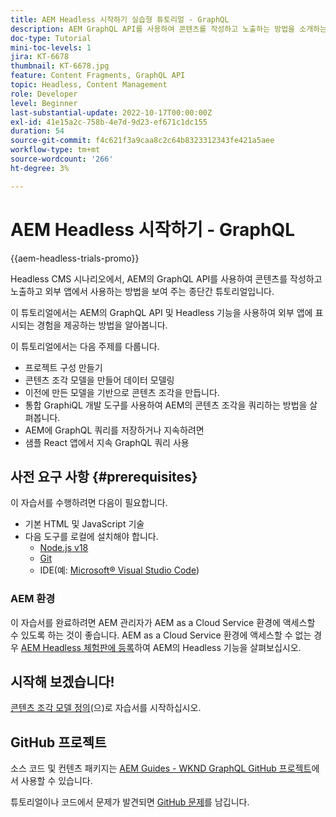 ```yaml
---
title: AEM Headless 시작하기 실습형 튜토리얼 - GraphQL
description: AEM GraphQL API를 사용하여 콘텐츠를 작성하고 노출하는 방법을 소개하는 종단간 튜토리얼입니다.
doc-type: Tutorial
mini-toc-levels: 1
jira: KT-6678
thumbnail: KT-6678.jpg
feature: Content Fragments, GraphQL API
topic: Headless, Content Management
role: Developer
level: Beginner
last-substantial-update: 2022-10-17T00:00:00Z
exl-id: 41e15a2c-758b-4e7d-9d23-ef671c1dc155
duration: 54
source-git-commit: f4c621f3a9caa8c2c64b8323312343fe421a5aee
workflow-type: tm+mt
source-wordcount: '266'
ht-degree: 3%

---
```


# AEM Headless 시작하기 - GraphQL

{{aem-headless-trials-promo}}

Headless CMS 시나리오에서, AEM의 GraphQL API를 사용하여 콘텐츠를 작성하고 노출하고 외부 앱에서 사용하는 방법을 보여 주는 종단간 튜토리얼입니다.

이 튜토리얼에서는 AEM의 GraphQL API 및 Headless 기능을 사용하여 외부 앱에 표시되는 경험을 제공하는 방법을 알아봅니다.

이 튜토리얼에서는 다음 주제를 다룹니다.

* 프로젝트 구성 만들기
* 콘텐츠 조각 모델을 만들어 데이터 모델링
* 이전에 만든 모델을 기반으로 콘텐츠 조각을 만듭니다.
* 통합 GraphiQL 개발 도구를 사용하여 AEM의 콘텐츠 조각을 쿼리하는 방법을 살펴봅니다.
* AEM에 GraphQL 쿼리를 저장하거나 지속하려면
* 샘플 React 앱에서 지속 GraphQL 쿼리 사용

## 사전 요구 사항 {#prerequisites}

이 자습서를 수행하려면 다음이 필요합니다.

* 기본 HTML 및 JavaScript 기술
* 다음 도구를 로컬에 설치해야 합니다.
   * [Node.js v18](https://nodejs.org/)
   * [Git](https://git-scm.com/)
   * IDE(예: [Microsoft® Visual Studio Code](https://code.visualstudio.com/))

### AEM 환경

이 자습서를 완료하려면 AEM 관리자가 AEM as a Cloud Service 환경에 액세스할 수 있도록 하는 것이 좋습니다. AEM as a Cloud Service 환경에 액세스할 수 없는 경우 [AEM Headless 체험판에 등록](https://commerce.adobe.com/business-trial/sign-up?items%5B0%5D%5Bid%5D=649A1AF5CBC5467A25E84F2561274821&amp;cli=headless_exl_banner_campaign&amp;co=US&amp;lang=en)하여 AEM의 Headless 기능을 살펴보십시오.

## 시작해 보겠습니다!

[콘텐츠 조각 모델 정의](content-fragment-models.md)(으)로 자습서를 시작하십시오.

## GitHub 프로젝트

소스 코드 및 컨텐츠 패키지는 [AEM Guides - WKND GraphQL GitHub 프로젝트](https://github.com/adobe/aem-guides-wknd-graphql)에서 사용할 수 있습니다.

튜토리얼이나 코드에서 문제가 발견되면 [GitHub 문제](https://github.com/adobe/aem-guides-wknd-graphql/issues)를 남깁니다.
